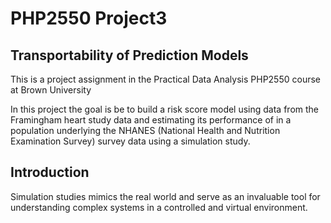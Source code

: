 # PHP2550 Project3
## Transportability of Prediction Models
 This is a project assignment in the Practical Data Analysis PHP2550 course at Brown University
 
 In this project the goal is be to build a risk score model using data from the Framingham heart study data and estimating its performance of in a population underlying the NHANES (National Health and Nutrition Examination Survey) survey data using a simulation study. 
## Introduction
Simulation studies mimics the real world and serve as an invaluable tool for understanding complex systems
in a controlled and virtual environment. 

